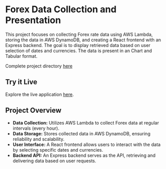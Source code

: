 # Forex Data Collection and Presentation

This project focuses on collecting Forex rate data using AWS Lambda, storing the data in AWS DynamoDB, and creating a React frontend with an Express backend. The goal is to display retrieved data based on user selection of dates and currencies. The data is present in an Chart and Tabular format.

Complete project directory [here](https://github.com/smagarwal/forex_rate_aws)

## Try it Live

Explore the live application [here](https://fx-client.pages.dev/).

## Project Overview

- **Data Collection:** Utilizes AWS Lambda to collect Forex data at regular intervals (every hour).
- **Data Storage:** Stores collected data in AWS DynamoDB, ensuring reliability and scalability.
- **User Interface:** A React frontend allows users to interact with the data by selecting specific dates and currencies.
- **Backend API:** An Express backend serves as the API, retrieving and delivering data based on user requests.
